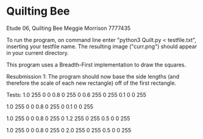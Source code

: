 # Quilting Bee

Etude 06, Quilting Bee
Meggie Morrison
7777435

To run the program, on command line enter "python3 Quilt.py < testfile.txt", inserting
your testfile name. The resulting image ("curr.png") should appear in your current directory. 

This program uses a Breadth-First implementation to draw the squares. 

Resubmission 1:
The program should now base the side lengths (and therefore the scale of each new rectangle) off of the first rectangle.

Tests:
1.0 255 0 0
0.8 0 255 0
0.6 255 0 255
0.1 0 0 255

1.0 255 0 0
0.8 0 255 0
0.1 0 0 255

1.0 255 0 0
0.8 0 255 0
1.2 255 0 255
0.5 0 0 255

1.0 255 0 0
0.8 0 255 0
2.0 255 0 255
0.5 0 0 255